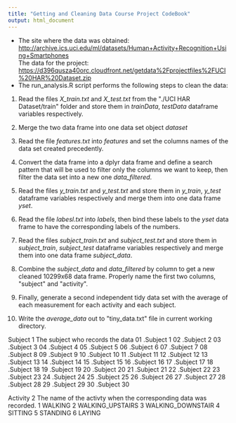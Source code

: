 ```yaml
---
title: "Getting and Cleaning Data Course Project CodeBook"
output: html_document
---
```


* The site where the data was obtained:  
http://archive.ics.uci.edu/ml/datasets/Human+Activity+Recognition+Using+Smartphones     
The data for the project:  
https://d396qusza40orc.cloudfront.net/getdata%2Fprojectfiles%2FUCI%20HAR%20Dataset.zip   
* The run_analysis.R script performs the following steps to clean the data:   
 1. Read the files *X_train.txt* and *X_test.txt* from the "./UCI HAR Dataset/train" folder and store them in *trainData*, *testData* dataframe variables respectively.
 2. Merge the two data frame into one data set object *dataset*
 3. Read the file *features.txt* into *features* and set the columns names of the data set created precedently.  
 4. Convert the data frame into a dplyr data frame and define a search pattern that  will be used to filter only the columns we want to keep, then filter the data set into a new one *data_filtered*.  
 4. Read the files *y_train.txt* and *y_test.txt*  and store them in *y_train*, *y_test* dataframe variables respectively and merge them into one data frame *yset*.  
 5. Read the file *labesl.txt* into *labels*, then bind these labels to the *yset* data frame to have the corresponding labels of the numbers.   
 6.  Read the files *subject_train.txt* and *subject_test.txt*  and store them in *subject_train*, *subject_test* dataframe variables respectively and merge them into one data frame *subject_data*.   
 7. Combine the *subject_data* and *data_filtered* by column to get a new cleaned 10299x68 data frame. Properly name the first two columns, "subject" and "activity".  
 
 8. Finally, generate a second independent tidy data set with the average of each measurement for each activity and each subject.
 9. Write the *average_data* out to "tiny_data.txt" file in current working directory. 

Subject 1
  The subject who records the data
        01 .Subject 1
        02 .Subject 2
        03 .Subject 3
        04 .Subject 4
        05 .Subject 5
        06 .Subject 6
        07 .Subject 7
        08 .Subject 8
        09 .Subject 9
        10 .Subject 10
        11 .Subject 11
        12 .Subject 12
        13 .Subject 13
        14 .Subject 14
        15 .Subject 15
        16 .Subject 16
        17 .Subject 17
        18 .Subject 18
        19 .Subject 19
        20 .Subject 20
        21 .Subject 21
        22 .Subject 22
        23 .Subject 23
        24 .Subject 24
        25 .Subject 25
        26 .Subject 26
        27 .Subject 27
        28 .Subject 28
        29 .Subject 29
        30 .Subject 30

Activity  2
  The name of the activty when the corresponding data was recorded.
          1 WALKING
          2 WALKING_UPSTAIRS
          3 WALKING_DOWNSTAIR
          4 SITTING
          5 STANDING
          6 LAYING

        

